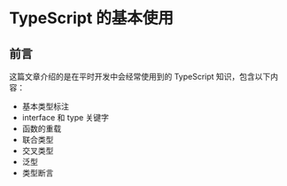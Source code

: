 # TypeScript 的基本使用

## 前言

这篇文章介绍的是在平时开发中会经常使用到的 TypeScript 知识，包含以下内容：

+ 基本类型标注
+ interface 和 type 关键字
+ 函数的重载
+ 联合类型
+ 交叉类型
+ 泛型
+ 类型断言